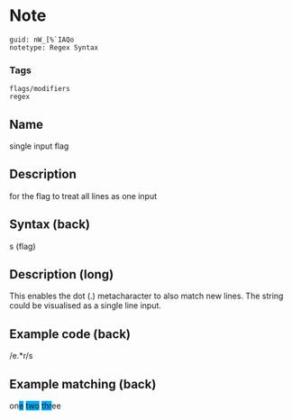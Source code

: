 # Note
```
guid: nW_[%`IAQo
notetype: Regex Syntax
```

### Tags
```
flags/modifiers
regex
```

## Name
single input flag

## Description
for the flag to treat all lines as one input

## Syntax (back)
s (flag)

## Description (long)
<div>
  <div>
    <div>
      This enables the dot (.) metacharacter to also match new
      lines. The string could be visualised as a single line input.
    </div>
  </div>
</div>

## Example code (back)
<div>
  /e.*r/s
</div>

## Example matching (back)
on<span style="background-color: rgb(0, 170, 255);">e</span>
<span style="background-color: rgb(0, 170, 255);">two</span>
<span style="background-color: rgb(0, 170, 255);">thr</span>ee
